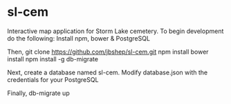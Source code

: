 # sl-cem
Interactive map application for Storm Lake cemetery.
To begin development do the following:
Install npm, bower & PostgreSQL

Then,
git clone https://github.com/jbshep/sl-cem.git
npm install
bower install
npm install -g db-migrate

Next, create a database named sl-cem.
Modify database.json with the credentials for your PostgreSQL

Finally, 
db-migrate up

